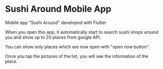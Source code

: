 # Sushi Around Mobile App
Mobile app "Sushi Around" developed with Flutter

When you open this app, it automatically start to search sushi shops around you and show up to 20 places from google API.

You can show only places which are now open with "open now button".

Once you tap the pictures of the list, you will see the information of the place.

